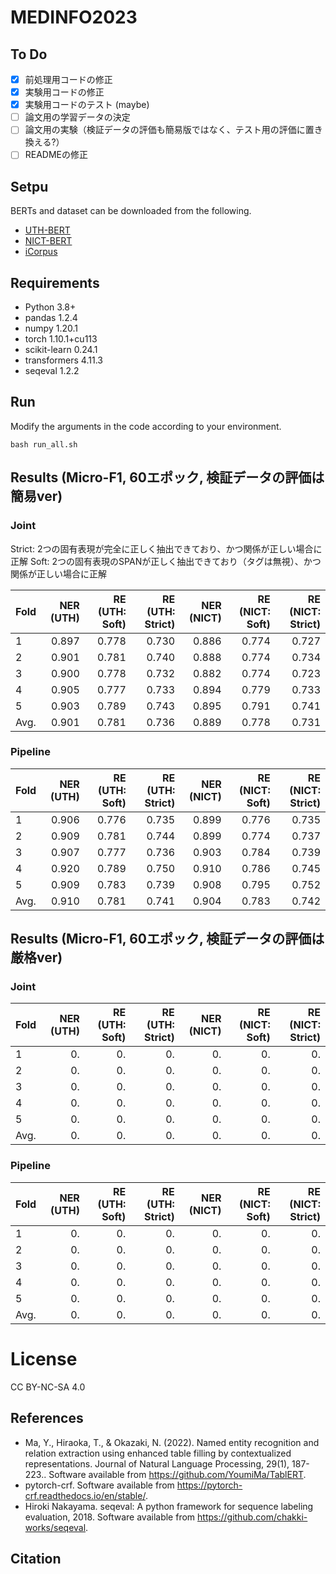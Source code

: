 # MEDINFO2023

## To Do

- [x] 前処理用コードの修正
- [x] 実験用コードの修正
- [x] 実験用コードのテスト (maybe)
- [ ] 論文用の学習データの決定
- [ ] 論文用の実験（検証データの評価も簡易版ではなく、テスト用の評価に置き換える?）
- [ ] READMEの修正

## Setpu

BERTs and dataset can be downloaded from the following.
- [UTH-BERT](https://ai-health.m.u-tokyo.ac.jp/home/research/uth-bert)
- [NICT-BERT](https://alaginrc.nict.go.jp/nict-bert/index.html)
- [iCorpus](https://ai-health.m.u-tokyo.ac.jp/home/research/corpus)

## Requirements

- Python 3.8+
- pandas 1.2.4
- numpy 1.20.1
- torch 1.10.1+cu113
- scikit-learn 0.24.1
- transformers 4.11.3
- seqeval 1.2.2

## Run

Modify the arguments in the code according to your environment.

```
bash run_all.sh
```

## Results (Micro-F1, 60エポック, 検証データの評価は簡易ver)

### Joint

Strict: 2つの固有表現が完全に正しく抽出できており、かつ関係が正しい場合に正解
Soft: 2つの固有表現のSPANが正しく抽出できており（タグは無視）、かつ関係が正しい場合に正解

| Fold | NER (UTH) |RE (UTH: Soft)| RE (UTH: Strict)| NER (NICT) |RE (NICT: Soft)|RE (NICT: Strict)|
|:---|---:|---:|---:|---:|---:|---:|
|1 |0.897|0.778|0.730|0.886|0.774|0.727|
|2 |0.901|0.781|0.740|0.888|0.774|0.734|
|3 |0.900|0.778|0.732|0.882|0.774|0.723|
|4 |0.905|0.777|0.733|0.894|0.779|0.733|
|5 |0.903|0.789|0.743|0.895|0.791|0.741|
|Avg. |0.901|0.781|0.736|0.889|0.778|0.731|

### Pipeline

| Fold | NER (UTH) |RE (UTH: Soft)| RE (UTH: Strict)| NER (NICT) |RE (NICT: Soft)|RE (NICT: Strict)|
|:---|---:|---:|---:|---:|---:|---:|
|1 |0.906|0.776|0.735|0.899|0.776|0.735|
|2 |0.909|0.781|0.744|0.899|0.774|0.737|
|3 |0.907|0.777|0.736|0.903|0.784|0.739|
|4 |0.920|0.789|0.750|0.910|0.786|0.745|
|5 |0.909|0.783|0.739|0.908|0.795|0.752|
|Avg. |0.910|0.781|0.741|0.904|0.783|0.742|

## Results (Micro-F1, 60エポック, 検証データの評価は厳格ver)

### Joint

| Fold | NER (UTH) |RE (UTH: Soft)| RE (UTH: Strict)| NER (NICT) |RE (NICT: Soft)|RE (NICT: Strict)|
|:---|---:|---:|---:|---:|---:|---:|
|1 |0.|0.|0.|0.|0.|0.|
|2 |0.|0.|0.|0.|0.|0.|
|3 |0.|0.|0.|0.|0.|0.|
|4 |0.|0.|0.|0.|0.|0.|
|5 |0.|0.|0.|0.|0.|0.|
|Avg. |0.|0.|0.|0.|0.|0.|

### Pipeline

| Fold | NER (UTH) |RE (UTH: Soft)| RE (UTH: Strict)| NER (NICT) |RE (NICT: Soft)|RE (NICT: Strict)|
|:---|---:|---:|---:|---:|---:|---:|
|1 |0.|0.|0.|0.|0.|0.|
|2 |0.|0.|0.|0.|0.|0.|
|3 |0.|0.|0.|0.|0.|0.|
|4 |0.|0.|0.|0.|0.|0.|
|5 |0.|0.|0.|0.|0.|0.|
|Avg. |0.|0.|0.|0.|0.|0.|

# License
CC BY-NC-SA 4.0

## References

- Ma, Y., Hiraoka, T., & Okazaki, N. (2022). Named entity recognition and relation extraction using enhanced table filling by contextualized representations. Journal of Natural Language Processing, 29(1), 187-223.. Software available from https://github.com/YoumiMa/TablERT.
- pytorch-crf. Software available from https://pytorch-crf.readthedocs.io/en/stable/.
- Hiroki Nakayama. seqeval: A python framework for sequence labeling evaluation, 2018. Software available from https://github.com/chakki-works/seqeval.

## Citation

```
```
